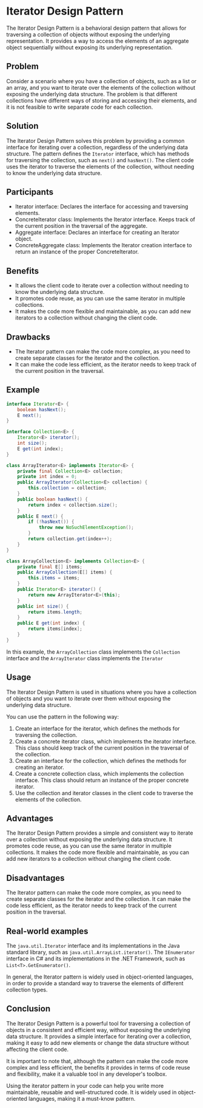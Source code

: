 # Iterator Design Pattern
The Iterator Design Pattern is a behavioral design pattern that allows for traversing a collection of objects without exposing the underlying representation. It provides a way to access the elements of an aggregate object sequentially without exposing its underlying representation.

## **Problem**
Consider a scenario where you have a collection of objects, such as a list or an array, and you want to iterate over the elements of the collection without exposing the underlying data structure. The problem is that different collections have different ways of storing and accessing their elements, and it is not feasible to write separate code for each collection.

## **Solution**
The Iterator Design Pattern solves this problem by providing a common interface for iterating over a collection, regardless of the underlying data structure. The pattern defines the `Iterator` interface, which has methods for traversing the collection, such as `next()` and `hasNext()`. The client code uses the iterator to traverse the elements of the collection, without needing to know the underlying data structure.

## **Participants**
* Iterator interface: Declares the interface for accessing and traversing elements.
* ConcreteIterator class: Implements the Iterator interface. Keeps track of the current position in the traversal of the aggregate.
* Aggregate interface: Declares an interface for creating an Iterator object.
* ConcreteAggregate class: Implements the Iterator creation interface to return an instance of the proper ConcreteIterator.

## **Benefits**
* It allows the client code to iterate over a collection without needing to know the underlying data structure.
* It promotes code reuse, as you can use the same iterator in multiple collections.
* It makes the code more flexible and maintainable, as you can add new iterators to a collection without changing the client code.

## **Drawbacks**
* The Iterator pattern can make the code more complex, as you need to create separate classes for the iterator and the collection.
* It can make the code less efficient, as the iterator needs to keep track of the current position in the traversal.

## **Example**
```java
interface Iterator<E> {
    boolean hasNext();
    E next();
}

interface Collection<E> {
    Iterator<E> iterator();
    int size();
    E get(int index);
}

class ArrayIterator<E> implements Iterator<E> {
    private final Collection<E> collection;
    private int index = 0;
    public ArrayIterator(Collection<E> collection) {
        this.collection = collection;
    }
    public boolean hasNext() {
        return index < collection.size();
    }
    public E next() {
        if (!hasNext()) {
            throw new NoSuchElementException();
        }
        return collection.get(index++);
    }
}

class ArrayCollection<E> implements Collection<E> {
    private final E[] items;
    public ArrayCollection(E[] items) {
        this.items = items;
    }
    public Iterator<E> iterator() {
        return new ArrayIterator<E>(this);
    }
    public int size() {
        return items.length;
    }
    public E get(int index) {
        return items[index];
    }
}
```
In this example, the `ArrayCollection` class implements the `Collection` interface and the `ArrayIterator` class implements the `Iterator`

## **Usage**
The Iterator Design Pattern is used in situations where you have a collection of objects and you want to iterate over them without exposing the underlying data structure.

You can use the pattern in the following way:

1) Create an interface for the iterator, which defines the methods for traversing the collection.
2) Create a concrete iterator class, which implements the iterator interface. This class should keep track of the current position in the traversal of the collection.
3) Create an interface for the collection, which defines the methods for creating an iterator.
4) Create a concrete collection class, which implements the collection interface. This class should return an instance of the proper concrete iterator.
5) Use the collection and iterator classes in the client code to traverse the elements of the collection.

## **Advantages**
The Iterator Design Pattern provides a simple and consistent way to iterate over a collection without exposing the underlying data structure.
It promotes code reuse, as you can use the same iterator in multiple collections.
It makes the code more flexible and maintainable, as you can add new iterators to a collection without changing the client code.
## **Disadvantages**
The Iterator pattern can make the code more complex, as you need to create separate classes for the iterator and the collection.
It can make the code less efficient, as the iterator needs to keep track of the current position in the traversal.
## **Real-world examples**
The `java.util.Iterator` interface and its implementations in the Java standard library, such as `java.util.ArrayList.iterator()`.
The `IEnumerator` interface in C# and its implementations in the .NET Framework, such as `List<T>.GetEnumerator()`.

In general, the Iterator pattern is widely used in object-oriented languages, in order to provide a standard way to traverse the elements of different collection types.

## **Conclusion**
The Iterator Design Pattern is a powerful tool for traversing a collection of objects in a consistent and efficient way, without exposing the underlying data structure. It provides a simple interface for iterating over a collection, making it easy to add new elements or change the data structure without affecting the client code.

It is important to note that, although the pattern can make the code more complex and less efficient, the benefits it provides in terms of code reuse and flexibility, make it a valuable tool in any developer's toolbox.

Using the iterator pattern in your code can help you write more maintainable, reusable and well-structured code. It is widely used in object-oriented languages, making it a must-know pattern.
